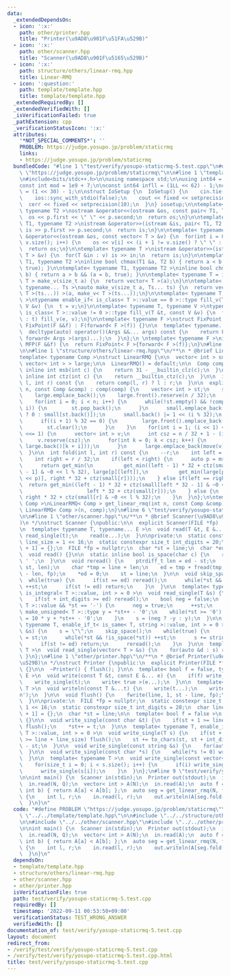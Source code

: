 ```yaml
---
data:
  _extendedDependsOn:
  - icon: ':x:'
    path: other/printer.hpp
    title: "Printer(\u9AD8\u901F\u51FA\u529B)"
  - icon: ':x:'
    path: other/scanner.hpp
    title: "Scanner(\u9AD8\u901F\u5165\u529B)"
  - icon: ':x:'
    path: structure/others/linear-rmq.hpp
    title: Linear-RMQ
  - icon: ':question:'
    path: template/template.hpp
    title: template/template.hpp
  _extendedRequiredBy: []
  _extendedVerifiedWith: []
  _isVerificationFailed: true
  _pathExtension: cpp
  _verificationStatusIcon: ':x:'
  attributes:
    '*NOT_SPECIAL_COMMENTS*': ''
    PROBLEM: https://judge.yosupo.jp/problem/staticrmq
    links:
    - https://judge.yosupo.jp/problem/staticrmq
  bundledCode: "#line 1 \"test/verify/yosupo-staticrmq-5.test.cpp\"\n#define PROBLEM\
    \ \"https://judge.yosupo.jp/problem/staticrmq\"\n\n#line 1 \"template/template.hpp\"\
    \n#include<bits/stdc++.h>\n\nusing namespace std;\n\nusing int64 = long long;\n\
    const int mod = 1e9 + 7;\n\nconst int64 infll = (1LL << 62) - 1;\nconst int inf\
    \ = (1 << 30) - 1;\n\nstruct IoSetup {\n  IoSetup() {\n    cin.tie(nullptr);\n\
    \    ios::sync_with_stdio(false);\n    cout << fixed << setprecision(10);\n  \
    \  cerr << fixed << setprecision(10);\n  }\n} iosetup;\n\ntemplate< typename T1,\
    \ typename T2 >\nostream &operator<<(ostream &os, const pair< T1, T2 >& p) {\n\
    \  os << p.first << \" \" << p.second;\n  return os;\n}\n\ntemplate< typename\
    \ T1, typename T2 >\nistream &operator>>(istream &is, pair< T1, T2 > &p) {\n \
    \ is >> p.first >> p.second;\n  return is;\n}\n\ntemplate< typename T >\nostream\
    \ &operator<<(ostream &os, const vector< T > &v) {\n  for(int i = 0; i < (int)\
    \ v.size(); i++) {\n    os << v[i] << (i + 1 != v.size() ? \" \" : \"\");\n  }\n\
    \  return os;\n}\n\ntemplate< typename T >\nistream &operator>>(istream &is, vector<\
    \ T > &v) {\n  for(T &in : v) is >> in;\n  return is;\n}\n\ntemplate< typename\
    \ T1, typename T2 >\ninline bool chmax(T1 &a, T2 b) { return a < b && (a = b,\
    \ true); }\n\ntemplate< typename T1, typename T2 >\ninline bool chmin(T1 &a, T2\
    \ b) { return a > b && (a = b, true); }\n\ntemplate< typename T = int64 >\nvector<\
    \ T > make_v(size_t a) {\n  return vector< T >(a);\n}\n\ntemplate< typename T,\
    \ typename... Ts >\nauto make_v(size_t a, Ts... ts) {\n  return vector< decltype(make_v<\
    \ T >(ts...)) >(a, make_v< T >(ts...));\n}\n\ntemplate< typename T, typename V\
    \ >\ntypename enable_if< is_class< T >::value == 0 >::type fill_v(T &t, const\
    \ V &v) {\n  t = v;\n}\n\ntemplate< typename T, typename V >\ntypename enable_if<\
    \ is_class< T >::value != 0 >::type fill_v(T &t, const V &v) {\n  for(auto &e\
    \ : t) fill_v(e, v);\n}\n\ntemplate< typename F >\nstruct FixPoint : F {\n  explicit\
    \ FixPoint(F &&f) : F(forward< F >(f)) {}\n\n  template< typename... Args >\n\
    \  decltype(auto) operator()(Args &&... args) const {\n    return F::operator()(*this,\
    \ forward< Args >(args)...);\n  }\n};\n \ntemplate< typename F >\ninline decltype(auto)\
    \ MFP(F &&f) {\n  return FixPoint< F >{forward< F >(f)};\n}\n#line 4 \"test/verify/yosupo-staticrmq-5.test.cpp\"\
    \n\n#line 1 \"structure/others/linear-rmq.hpp\"\n/**\n * @brief Linear-RMQ\n **/\n\
    template< typename Comp >\nstruct LinearRMQ {\n\n  vector< int > small;\n  vector<\
    \ vector< int > > large;\n\n  LinearRMQ() = default;\n\n  Comp comp;\n\n  static\
    \ inline int msb(int c) {\n    return 31 - __builtin_clz(c);\n  }\n\n  static\
    \ inline int ctz(int c) {\n    return __builtin_ctz(c);\n  }\n\n  inline int get_min(int\
    \ l, int r) const {\n    return comp(l, r) ? l : r;\n  }\n\n  explicit LinearRMQ(size_t\
    \ n, const Comp &comp) : comp(comp) {\n    vector< int > st;\n    st.reserve(32);\n\
    \    large.emplace_back();\n    large.front().reserve(n / 32);\n    small.reserve(n);\n\
    \    for(int i = 0; i < n; i++) {\n      while(!st.empty() && !comp(st.back(),\
    \ i)) {\n        st.pop_back();\n      }\n      small.emplace_back(st.empty()\
    \ ? 0 : small[st.back()]);\n      small.back() |= 1 << (i % 32);\n      st.emplace_back(i);\n\
    \      if((i + 1) % 32 == 0) {\n        large.front().emplace_back(st.front());\n\
    \        st.clear();\n      }\n    }\n    for(int i = 1; (i << 1) <= n / 32; i\
    \ <<= 1) {\n      vector< int > v;\n      int csz = n / 32 + 1 - (i << 1);\n \
    \     v.reserve(csz);\n      for(int k = 0; k < csz; k++) {\n        v.emplace_back(get_min(large.back()[k],\
    \ large.back()[k + i]));\n      }\n      large.emplace_back(move(v));\n    }\n\
    \  }\n\n  int fold(int l, int r) const {\n    --r;\n    int left = l / 32 + 1;\n\
    \    int right = r / 32;\n    if(left < right) {\n      auto p = msb(right - left);\n\
    \      return get_min(\n          get_min((left - 1) * 32 + ctz(small[left * 32\
    \ - 1] & ~0 << l % 32), large[p][left]),\n          get_min(large[p][right - (1\
    \ << p)], right * 32 + ctz(small[r])));\n    } else if(left == right) {\n    \
    \  return get_min((left - 1) * 32 + ctz(small[left * 32 - 1] & ~0 << l % 32),\n\
    \                     left * 32 + ctz(small[r]));\n    } else {\n      return\
    \ right * 32 + ctz(small[r] & ~0 << l % 32);\n    }\n  }\n};\n\ntemplate< typename\
    \ Comp >\nLinearRMQ< Comp > get_linear_rmq(int n, const Comp &comp) {\n  return\
    \ LinearRMQ< Comp >(n, comp);\n}\n#line 6 \"test/verify/yosupo-staticrmq-5.test.cpp\"\
    \n\n#line 1 \"other/scanner.hpp\"\n/**\n * @brief Scanner(\u9AD8\u901F\u5165\u529B\
    )\n */\nstruct Scanner {\npublic:\n\n  explicit Scanner(FILE *fp) : fp(fp) {}\n\
    \n  template< typename T, typename... E >\n  void read(T &t, E &... e) {\n   \
    \ read_single(t);\n    read(e...);\n  }\n\nprivate:\n  static constexpr size_t\
    \ line_size = 1 << 16;\n  static constexpr size_t int_digits = 20;\n  char line[line_size\
    \ + 1] = {};\n  FILE *fp = nullptr;\n  char *st = line;\n  char *ed = line;\n\n\
    \  void read() {}\n\n  static inline bool is_space(char c) {\n    return c <=\
    \ ' ';\n  }\n\n  void reread() {\n    ptrdiff_t len = ed - st;\n    memmove(line,\
    \ st, len);\n    char *tmp = line + len;\n    ed = tmp + fread(tmp, 1, line_size\
    \ - len, fp);\n    *ed = 0;\n    st = line;\n  }\n\n  void skip_space() {\n  \
    \  while(true) {\n      if(st == ed) reread();\n      while(*st && is_space(*st))\
    \ ++st;\n      if(st != ed) return;\n    }\n  }\n\n  template< typename T, enable_if_t<\
    \ is_integral< T >::value, int > = 0 >\n  void read_single(T &s) {\n    skip_space();\n\
    \    if(st + int_digits >= ed) reread();\n    bool neg = false;\n    if(is_signed<\
    \ T >::value && *st == '-') {\n      neg = true;\n      ++st;\n    }\n    typename\
    \ make_unsigned< T >::type y = *st++ - '0';\n    while(*st >= '0') {\n      y\
    \ = 10 * y + *st++ - '0';\n    }\n    s = (neg ? -y : y);\n  }\n\n  template<\
    \ typename T, enable_if_t< is_same< T, string >::value, int > = 0 >\n  void read_single(T\
    \ &s) {\n    s = \"\";\n    skip_space();\n    while(true) {\n      char *base\
    \ = st;\n      while(*st && !is_space(*st)) ++st;\n      s += string(base, st);\n\
    \      if(st != ed) return;\n      reread();\n    }\n  }\n\n  template< typename\
    \ T >\n  void read_single(vector< T > &s) {\n    for(auto &d : s) read(d);\n \
    \ }\n};\n#line 1 \"other/printer.hpp\"\n/**\n * @brief Printer(\u9AD8\u901F\u51FA\
    \u529B)\n */\nstruct Printer {\npublic:\n  explicit Printer(FILE *fp) : fp(fp)\
    \ {}\n\n  ~Printer() { flush(); }\n\n  template< bool f = false, typename T, typename...\
    \ E >\n  void write(const T &t, const E &... e) {\n    if(f) write_single(' ');\n\
    \    write_single(t);\n    write< true >(e...);\n  }\n\n  template< typename...\
    \ T >\n  void writeln(const T &...t) {\n    write(t...);\n    write_single('\\\
    n');\n  }\n\n  void flush() {\n    fwrite(line, 1, st - line, fp);\n    st = line;\n\
    \  }\n\nprivate:\n  FILE *fp = nullptr;\n  static constexpr size_t line_size =\
    \ 1 << 16;\n  static constexpr size_t int_digits = 20;\n  char line[line_size\
    \ + 1] = {};\n  char *st = line;\n\n  template< bool f = false >\n  void write()\
    \ {}\n\n  void write_single(const char &t) {\n    if(st + 1 >= line + line_size)\
    \ flush();\n    *st++ = t;\n  }\n\n  template< typename T, enable_if_t< is_integral<\
    \ T >::value, int > = 0 >\n  void write_single(T s) {\n    if(st + int_digits\
    \ >= line + line_size) flush();\n    st += to_chars(st, st + int_digits, s).ptr\
    \ - st;\n  }\n\n  void write_single(const string &s) {\n    for(auto &c: s) write_single(c);\n\
    \  }\n\n  void write_single(const char *s) {\n    while(*s != 0) write_single(*s++);\n\
    \  }\n\n  template< typename T >\n  void write_single(const vector< T > &s) {\n\
    \    for(size_t i = 0; i < s.size(); i++) {\n      if(i) write_single(' ');\n\
    \      write_single(s[i]);\n    }\n  }\n};\n#line 9 \"test/verify/yosupo-staticrmq-5.test.cpp\"\
    \n\nint main() {\n  Scanner in(stdin);\n  Printer out(stdout);\n  int N, Q;\n\
    \  in.read(N, Q);\n  vector< int > A(N);\n  in.read(A);\n  auto f = [&](int a,\
    \ int b) { return A[a] < A[b]; };\n  auto seg = get_linear_rmq(N, f);\n  while(Q--)\
    \ {\n    int l, r;\n    in.read(l, r);\n    out.writeln(A[seg.fold(l, r)]);\n\
    \  }\n}\n"
  code: "#define PROBLEM \"https://judge.yosupo.jp/problem/staticrmq\"\n\n#include\
    \ \"../../template/template.hpp\"\n\n#include \"../../structure/others/linear-rmq.hpp\"\
    \n\n#include \"../../other/scanner.hpp\"\n#include \"../../other/printer.hpp\"\
    \n\nint main() {\n  Scanner in(stdin);\n  Printer out(stdout);\n  int N, Q;\n\
    \  in.read(N, Q);\n  vector< int > A(N);\n  in.read(A);\n  auto f = [&](int a,\
    \ int b) { return A[a] < A[b]; };\n  auto seg = get_linear_rmq(N, f);\n  while(Q--)\
    \ {\n    int l, r;\n    in.read(l, r);\n    out.writeln(A[seg.fold(l, r)]);\n\
    \  }\n}\n"
  dependsOn:
  - template/template.hpp
  - structure/others/linear-rmq.hpp
  - other/scanner.hpp
  - other/printer.hpp
  isVerificationFile: true
  path: test/verify/yosupo-staticrmq-5.test.cpp
  requiredBy: []
  timestamp: '2022-09-11 00:53:50+09:00'
  verificationStatus: TEST_WRONG_ANSWER
  verifiedWith: []
documentation_of: test/verify/yosupo-staticrmq-5.test.cpp
layout: document
redirect_from:
- /verify/test/verify/yosupo-staticrmq-5.test.cpp
- /verify/test/verify/yosupo-staticrmq-5.test.cpp.html
title: test/verify/yosupo-staticrmq-5.test.cpp
---
```

